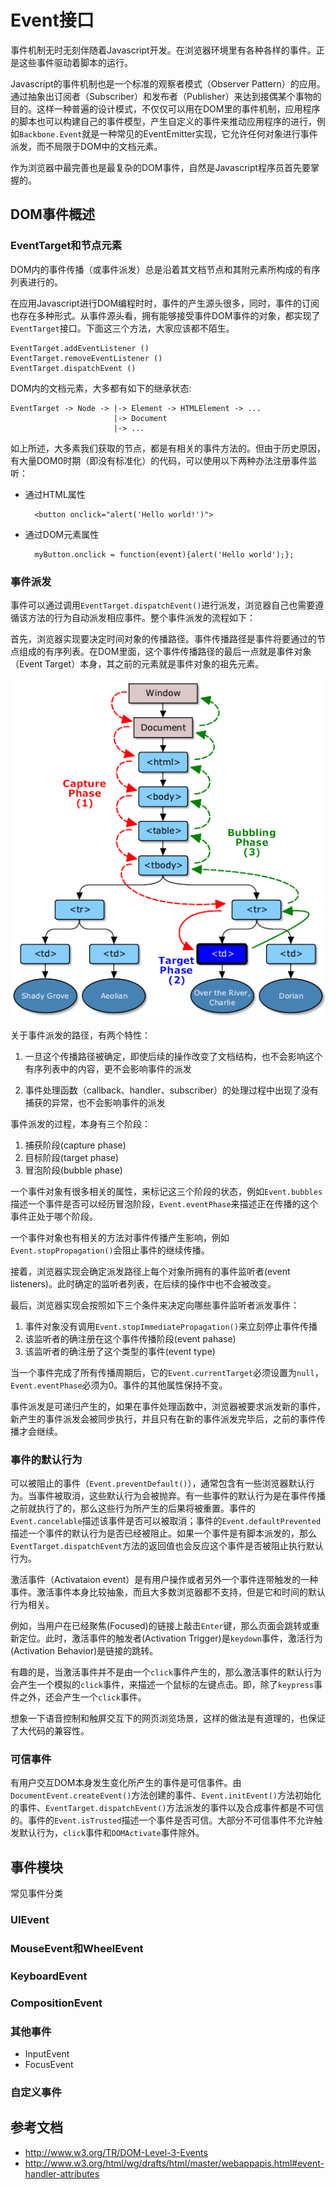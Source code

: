 # Event接口

事件机制无时无刻伴随着Javascript开发。在浏览器环境里有各种各样的事件。正是这些事件驱动着脚本的运行。

Javascript的事件机制也是一个标准的观察者模式（Observer Pattern）的应用。通过抽象出订阅者（Subscriber）和发布者（Publisher）来达到接偶某个事物的目的。这样一种普遍的设计模式，不仅仅可以用在DOM里的事件机制，应用程序的脚本也可以构建自己的事件模型，产生自定义的事件来推动应用程序的进行，例如`Backbone.Event`就是一种常见的EventEmitter实现，它允许任何对象进行事件派发，而不局限于DOM中的文档元素。

作为浏览器中最完善也是最复杂的DOM事件，自然是Javascript程序员首先要掌握的。

## DOM事件概述

### EventTarget和节点元素

DOM内的事件传播（或事件派发）总是沿着其文档节点和其附元素所构成的有序列表进行的。

在应用Javascript进行DOM编程时时，事件的产生源头很多，同时，事件的订阅也存在多种形式。从事件源头看，拥有能够接受事件DOM事件的对象，都实现了`EventTarget`接口。下面这三个方法，大家应该都不陌生。

```
EventTarget.addEventListener ()
EventTarget.removeEventListener ()
EventTarget.dispatchEvent ()
```

DOM内的文档元素，大多都有如下的继承状态:

```
EventTarget -> Node -> |-> Element -> HTMLElement -> ...
                       |-> Document
                       |-> ...
```

如上所述，大多素我们获取的节点，都是有相关的事件方法的。但由于历史原因，有大量DOM0时期（即没有标准化）的代码，可以使用以下两种办法注册事件监听：

* 通过HTML属性

        <button onclick="alert('Hello world!')">

* 通过DOM元素属性

        myButton.onclick = function(event){alert('Hello world');};


### 事件派发

事件可以通过调用`EventTarget.dispatchEvent()`进行派发，浏览器自己也需要遵循该方法的行为自动派发相应事件。整个事件派发的流程如下：

首先，浏览器实现要决定时间对象的传播路径。事件传播路径是事件将要通过的节点组成的有序列表。在DOM里面，这个事件传播路径的最后一点就是事件对象（Event Target）本身，其之前的元素就是事件对象的祖先元素。

![Event Flow](eventflow.png)

关于事件派发的路径，有两个特性：

1. 一旦这个传播路径被确定，即使后续的操作改变了文档结构，也不会影响这个有序列表中的内容，更不会影响事件的派发

2. 事件处理函数（callback、handler、subscriber）的处理过程中出现了没有捕获的异常，也不会影响事件的派发

事件派发的过程，本身有三个阶段：

1. 捕获阶段(capture phase)
2. 目标阶段(target phase)
3. 冒泡阶段(bubble phase)

一个事件对象有很多相关的属性，来标记这三个阶段的状态，例如`Event.bubbles`描述一个事件是否可以经历冒泡阶段，`Event.eventPhase`来描述正在传播的这个事件正处于哪个阶段。
 
一个事件对象也有相关的方法对事件传播产生影响，例如`Event.stopPropagation()`会阻止事件的继续传播。

接着，浏览器实现会确定派发路径上每个对象所拥有的事件监听者(event listeners)。此时确定的监听者列表，在后续的操作中也不会被改变。

最后，浏览器实现会按照如下三个条件来决定向哪些事件监听者派发事件：

1. 事件对象没有调用`Event.stopImmediatePropagation()`来立刻停止事件传播
2. 该监听者的确注册在这个事件传播阶段(event pahase)
3. 该监听者的确注册了这个类型的事件(event type)

当一个事件完成了所有传播周期后，它的`Event.currentTarget`必须设置为`null`，`Event.eventPhase`必须为0。事件的其他属性保持不变。

事件派发是可递归产生的，如果在事件处理函数中，浏览器被要求派发新的事件，新产生的事件派发会被同步执行，并且只有在新的事件派发完毕后，之前的事件传播才会继续。

### 事件的默认行为

可以被阻止的事件（`Event.preventDefault()`），通常包含有一些浏览器默认行为。当事件被取消，这些默认行为会被抛弃。有一些事件的默认行为是在事件传播之前就执行了的，那么这些行为所产生的后果将被重置。事件的`Event.cancelable`描述该事件是否可以被取消；事件的`Event.defaultPrevented`描述一个事件的默认行为是否已经被阻止。如果一个事件是有脚本派发的，那么`EventTarget.dispatchEvent`方法的返回值也会反应这个事件是否被阻止执行默认行为。

激活事件（Activataion event）是有用户操作或者另外一个事件连带触发的一种事件。激活事件本身比较抽象，而且大多数浏览器都不支持，但是它和时间的默认行为相关。

例如，当用户在已经聚焦(Focused)的链接上敲击`Enter`键，那么页面会跳转或重新定位。此时，激活事件的触发者(Activation Trigger)是`keydown`事件，激活行为(Activation Behavior)是链接的跳转。

有趣的是，当激活事件并不是由一个`click`事件产生的，那么激活事件的默认行为会产生一个模拟的`click`事件，来描述一个鼠标的左键点击。即，除了`keypress`事件之外，还会产生一个`click`事件。

想象一下语音控制和触屏交互下的网页浏览场景，这样的做法是有道理的，也保证了大代码的兼容性。

### 可信事件

有用户交互DOM本身发生变化所产生的事件是可信事件。由`DocumentEvent.createEvent()`方法创建的事件、`Event.initEvent()`方法初始化的事件、`EventTarget.dispatchEvent()`方法派发的事件以及合成事件都是不可信的。事件的`Event.isTrusted`描述一个事件是否可信。大部分不可信事件不允许触发默认行为，`click`事件和`DOMActivate`事件除外。

## 事件模块

常见事件分类

### UIEvent

### MouseEvent和WheelEvent

### KeyboardEvent

### CompositionEvent

### 其他事件

* InputEvent
* FocusEvent

### 自定义事件



## 参考文档

* http://www.w3.org/TR/DOM-Level-3-Events
* http://www.w3.org/html/wg/drafts/html/master/webappapis.html#event-handler-attributes